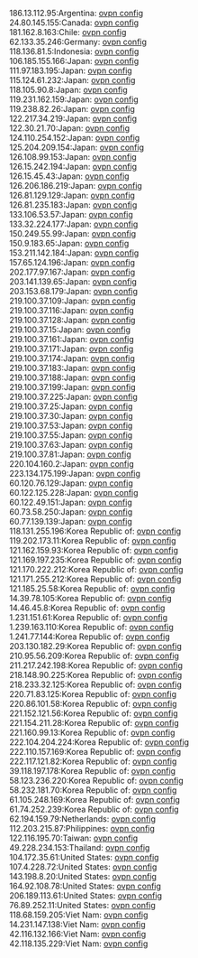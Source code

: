 186.13.112.95:Argentina: [ovpn config](vpn/186_13_112_95.ovpn)  
24.80.145.155:Canada: [ovpn config](vpn/24_80_145_155.ovpn)  
181.162.8.163:Chile: [ovpn config](vpn/181_162_8_163.ovpn)  
62.133.35.246:Germany: [ovpn config](vpn/62_133_35_246.ovpn)  
118.136.81.5:Indonesia: [ovpn config](vpn/118_136_81_5.ovpn)  
106.185.155.166:Japan: [ovpn config](vpn/106_185_155_166.ovpn)  
111.97.183.195:Japan: [ovpn config](vpn/111_97_183_195.ovpn)  
115.124.61.232:Japan: [ovpn config](vpn/115_124_61_232.ovpn)  
118.105.90.8:Japan: [ovpn config](vpn/118_105_90_8.ovpn)  
119.231.162.159:Japan: [ovpn config](vpn/119_231_162_159.ovpn)  
119.238.82.26:Japan: [ovpn config](vpn/119_238_82_26.ovpn)  
122.217.34.219:Japan: [ovpn config](vpn/122_217_34_219.ovpn)  
122.30.21.70:Japan: [ovpn config](vpn/122_30_21_70.ovpn)  
124.110.254.152:Japan: [ovpn config](vpn/124_110_254_152.ovpn)  
125.204.209.154:Japan: [ovpn config](vpn/125_204_209_154.ovpn)  
126.108.99.153:Japan: [ovpn config](vpn/126_108_99_153.ovpn)  
126.15.242.194:Japan: [ovpn config](vpn/126_15_242_194.ovpn)  
126.15.45.43:Japan: [ovpn config](vpn/126_15_45_43.ovpn)  
126.206.186.219:Japan: [ovpn config](vpn/126_206_186_219.ovpn)  
126.81.129.129:Japan: [ovpn config](vpn/126_81_129_129.ovpn)  
126.81.235.183:Japan: [ovpn config](vpn/126_81_235_183.ovpn)  
133.106.53.57:Japan: [ovpn config](vpn/133_106_53_57.ovpn)  
133.32.224.177:Japan: [ovpn config](vpn/133_32_224_177.ovpn)  
150.249.55.99:Japan: [ovpn config](vpn/150_249_55_99.ovpn)  
150.9.183.65:Japan: [ovpn config](vpn/150_9_183_65.ovpn)  
153.211.142.184:Japan: [ovpn config](vpn/153_211_142_184.ovpn)  
157.65.124.196:Japan: [ovpn config](vpn/157_65_124_196.ovpn)  
202.177.97.167:Japan: [ovpn config](vpn/202_177_97_167.ovpn)  
203.141.139.65:Japan: [ovpn config](vpn/203_141_139_65.ovpn)  
203.153.68.179:Japan: [ovpn config](vpn/203_153_68_179.ovpn)  
219.100.37.109:Japan: [ovpn config](vpn/219_100_37_109.ovpn)  
219.100.37.116:Japan: [ovpn config](vpn/219_100_37_116.ovpn)  
219.100.37.128:Japan: [ovpn config](vpn/219_100_37_128.ovpn)  
219.100.37.15:Japan: [ovpn config](vpn/219_100_37_15.ovpn)  
219.100.37.161:Japan: [ovpn config](vpn/219_100_37_161.ovpn)  
219.100.37.171:Japan: [ovpn config](vpn/219_100_37_171.ovpn)  
219.100.37.174:Japan: [ovpn config](vpn/219_100_37_174.ovpn)  
219.100.37.183:Japan: [ovpn config](vpn/219_100_37_183.ovpn)  
219.100.37.188:Japan: [ovpn config](vpn/219_100_37_188.ovpn)  
219.100.37.199:Japan: [ovpn config](vpn/219_100_37_199.ovpn)  
219.100.37.225:Japan: [ovpn config](vpn/219_100_37_225.ovpn)  
219.100.37.25:Japan: [ovpn config](vpn/219_100_37_25.ovpn)  
219.100.37.30:Japan: [ovpn config](vpn/219_100_37_30.ovpn)  
219.100.37.53:Japan: [ovpn config](vpn/219_100_37_53.ovpn)  
219.100.37.55:Japan: [ovpn config](vpn/219_100_37_55.ovpn)  
219.100.37.63:Japan: [ovpn config](vpn/219_100_37_63.ovpn)  
219.100.37.81:Japan: [ovpn config](vpn/219_100_37_81.ovpn)  
220.104.160.2:Japan: [ovpn config](vpn/220_104_160_2.ovpn)  
223.134.175.199:Japan: [ovpn config](vpn/223_134_175_199.ovpn)  
60.120.76.129:Japan: [ovpn config](vpn/60_120_76_129.ovpn)  
60.122.125.228:Japan: [ovpn config](vpn/60_122_125_228.ovpn)  
60.122.49.151:Japan: [ovpn config](vpn/60_122_49_151.ovpn)  
60.73.58.250:Japan: [ovpn config](vpn/60_73_58_250.ovpn)  
60.77.139.139:Japan: [ovpn config](vpn/60_77_139_139.ovpn)  
118.131.255.196:Korea Republic of: [ovpn config](vpn/118_131_255_196.ovpn)  
119.202.173.11:Korea Republic of: [ovpn config](vpn/119_202_173_11.ovpn)  
121.162.159.93:Korea Republic of: [ovpn config](vpn/121_162_159_93.ovpn)  
121.169.197.235:Korea Republic of: [ovpn config](vpn/121_169_197_235.ovpn)  
121.170.222.212:Korea Republic of: [ovpn config](vpn/121_170_222_212.ovpn)  
121.171.255.212:Korea Republic of: [ovpn config](vpn/121_171_255_212.ovpn)  
121.185.25.58:Korea Republic of: [ovpn config](vpn/121_185_25_58.ovpn)  
14.39.78.105:Korea Republic of: [ovpn config](vpn/14_39_78_105.ovpn)  
14.46.45.8:Korea Republic of: [ovpn config](vpn/14_46_45_8.ovpn)  
1.231.151.61:Korea Republic of: [ovpn config](vpn/1_231_151_61.ovpn)  
1.239.163.110:Korea Republic of: [ovpn config](vpn/1_239_163_110.ovpn)  
1.241.77.144:Korea Republic of: [ovpn config](vpn/1_241_77_144.ovpn)  
203.130.182.29:Korea Republic of: [ovpn config](vpn/203_130_182_29.ovpn)  
210.95.56.209:Korea Republic of: [ovpn config](vpn/210_95_56_209.ovpn)  
211.217.242.198:Korea Republic of: [ovpn config](vpn/211_217_242_198.ovpn)  
218.148.90.225:Korea Republic of: [ovpn config](vpn/218_148_90_225.ovpn)  
218.233.32.125:Korea Republic of: [ovpn config](vpn/218_233_32_125.ovpn)  
220.71.83.125:Korea Republic of: [ovpn config](vpn/220_71_83_125.ovpn)  
220.86.101.58:Korea Republic of: [ovpn config](vpn/220_86_101_58.ovpn)  
221.152.121.56:Korea Republic of: [ovpn config](vpn/221_152_121_56.ovpn)  
221.154.211.28:Korea Republic of: [ovpn config](vpn/221_154_211_28.ovpn)  
221.160.99.13:Korea Republic of: [ovpn config](vpn/221_160_99_13.ovpn)  
222.104.204.224:Korea Republic of: [ovpn config](vpn/222_104_204_224.ovpn)  
222.110.157.169:Korea Republic of: [ovpn config](vpn/222_110_157_169.ovpn)  
222.117.121.82:Korea Republic of: [ovpn config](vpn/222_117_121_82.ovpn)  
39.118.197.178:Korea Republic of: [ovpn config](vpn/39_118_197_178.ovpn)  
58.123.236.220:Korea Republic of: [ovpn config](vpn/58_123_236_220.ovpn)  
58.232.181.70:Korea Republic of: [ovpn config](vpn/58_232_181_70.ovpn)  
61.105.248.169:Korea Republic of: [ovpn config](vpn/61_105_248_169.ovpn)  
61.74.252.239:Korea Republic of: [ovpn config](vpn/61_74_252_239.ovpn)  
62.194.159.79:Netherlands: [ovpn config](vpn/62_194_159_79.ovpn)  
112.203.215.87:Philippines: [ovpn config](vpn/112_203_215_87.ovpn)  
122.116.195.70:Taiwan: [ovpn config](vpn/122_116_195_70.ovpn)  
49.228.234.153:Thailand: [ovpn config](vpn/49_228_234_153.ovpn)  
104.172.35.61:United States: [ovpn config](vpn/104_172_35_61.ovpn)  
107.4.228.72:United States: [ovpn config](vpn/107_4_228_72.ovpn)  
143.198.8.20:United States: [ovpn config](vpn/143_198_8_20.ovpn)  
164.92.108.78:United States: [ovpn config](vpn/164_92_108_78.ovpn)  
206.189.113.61:United States: [ovpn config](vpn/206_189_113_61.ovpn)  
76.89.252.11:United States: [ovpn config](vpn/76_89_252_11.ovpn)  
118.68.159.205:Viet Nam: [ovpn config](vpn/118_68_159_205.ovpn)  
14.231.147.138:Viet Nam: [ovpn config](vpn/14_231_147_138.ovpn)  
42.116.132.166:Viet Nam: [ovpn config](vpn/42_116_132_166.ovpn)  
42.118.135.229:Viet Nam: [ovpn config](vpn/42_118_135_229.ovpn)  
